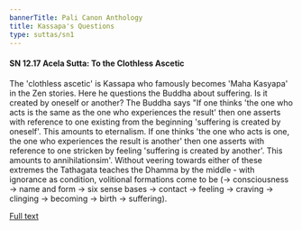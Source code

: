 ```yaml
---
bannerTitle: Pali Canon Anthology
title: Kassapa's Questions
type: suttas/sn1
---
```


#### SN 12.17 Acela Sutta: To the Clothless Ascetic

The 'clothless ascetic' is Kassapa who famously becomes 'Maha Kasyapa' in the
Zen stories. Here he questions the Buddha about suffering. Is it created by
oneself or another? The Buddha says "If one thinks 'the one who acts is the
same as the one who experiences the result' then one asserts with reference to
one existing from the beginning 'suffering is created by oneself'. This amounts
to eternalism. If one thinks 'the one who acts is one, the one who experiences
the result is another' then one asserts with reference to one stricken by
feeling 'suffering is created by another'. This amounts to annihilationsim'.
Without veering towards either of these extremes the Tathagata teaches the
Dhamma by the middle - with ignorance as condition, volitional formations come
to be (-> consciousness -> name and form -> six sense bases -> contact ->
feeling -> craving -> clinging -> becoming -> birth -> suffering).

[Full text](https://www.dhammatalks.org/suttas/SN/SN12_17.html)
